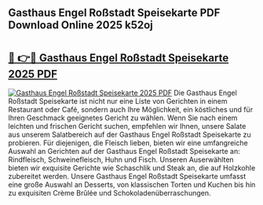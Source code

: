 ## Gasthaus Engel Roßstadt Speisekarte PDF Download Online 2025 k52oj

# <h2><a href="http://gca0npu.nevu.top/?p=Gasthaus+Engel+Ro%c3%9fstadt+Speisekarte">🔗 👉🔴 Gasthaus Engel Roßstadt Speisekarte 2025 PDF</a></h2>

[![Gasthaus Engel Roßstadt Speisekarte 2025 PDF](https://i.imgur.com/dBaPXMq.png)](http://gca0npu.nevu.top/?p=Gasthaus+Engel+Ro%c3%9fstadt+Speisekarte)
Die Gasthaus Engel Roßstadt Speisekarte ist nicht nur eine Liste von Gerichten in einem Restaurant oder Café, sondern auch Ihre Möglichkeit, ein köstliches und für Ihren Geschmack geeignetes Gericht zu wählen. Wenn Sie nach einem leichten und frischen Gericht suchen, empfehlen wir Ihnen, unsere Salate aus unserem Salatbereich auf der Gasthaus Engel Roßstadt Speisekarte zu probieren. Für diejenigen, die Fleisch lieben, bieten wir eine umfangreiche Auswahl an Gerichten auf der Gasthaus Engel Roßstadt Speisekarte an: Rindfleisch, Schweinefleisch, Huhn und Fisch. Unseren Auserwählten bieten wir exquisite Gerichte wie Schaschlik und Steak an, die auf Holzkohle zubereitet werden. Unsere Gasthaus Engel Roßstadt Speisekarte umfasst eine große Auswahl an Desserts, von klassischen Torten und Kuchen bis hin zu exquisiten Crème Brûlée und Schokoladenüberraschungen.
